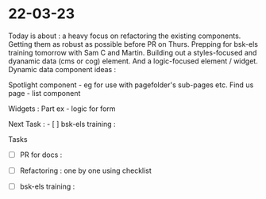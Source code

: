 # 22-03-23

Today is about :
a heavy focus on refactoring the existing components. Getting them as robust as possible before PR on Thurs.
Prepping for bsk-els training tomorrow with Sam C and Martin.
Building out a styles-focused and dyanamic data (cms or cog) element. And a logic-focused element / widget.
Dynamic data component ideas :

Spotlight component - eg for use with pagefolder's sub-pages etc.
Find us page - list component

Widgets :
Part ex - logic for form


Next Task :
    - [ ] bsk-els training :

Tasks
- [ ] PR for docs :

- [ ] Refactoring :
      one by one using checklist

- [ ] bsk-els training :

